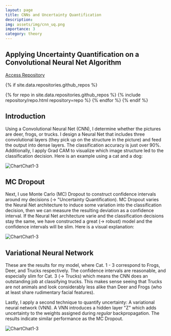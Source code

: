 ```yaml
---
layout: page
title: CNNs and Uncertainty Quantification
description: 
img: assets/img/cnn_uq.png 
importance: 3
category: theory
---
```


## Applying Uncertainty Quantification on a Convolutional Neural Net Algorithm 

[Access Repository](https://github.com/posmikdc/cnn)

{% if site.data.repositories.github_repos %}

{% for repo in site.data.repositories.github_repos %} {% include repository/repo.html repository=repo %} {% endfor %}
{% endif %}

## Introduction

Using a Convolutional Neural Net (CNN), I determine whether the pictures are deer, frogs, or trucks. I design a Neural Net that includes three convolutional layers (they pick up on the structure in the picture) and feed the output into dense layers. The classification accuracy is just over 90%. Additionally, I apply Grad CAM to visualize which image structure led to the classification decision. Here is an example using a cat and a dog:

![ChartChat1-3](https://miro.medium.com/max/1186/0*D4FATkIeWp61o9zo.jpg)

## MC Dropout 

Next, I use Monte Carlo (MC) Dropout to construct confidence intervals around my decisions (→ "Uncertainty Quantification). MC Dropout varies the Neural Net architecture to induce some variation into the classification decision, then we can measure the resulting deviation as a confidence interval. If the Neural Net architecture varie  and the classification decisions stay the same, we have constructed a great (→ robust) model and the confidence intervals will be slim. Here is a visual explanation:

![ChartChat1-3](https://docs.aws.amazon.com/prescriptive-guidance/latest/ml-quantifying-uncertainty/images/mc-dropout.png)

## Variational Neural Network

These are the results for my model, where Cat. 1 - 3 correspond to Frogs, Deer, and Trucks respectively. The confidence intervals are reasonable, and especially slim for Cat. 3 (→ Trucks) which means the CNN does an outstanding job at classifying trucks. This makes sense seeing that Trucks are not animals and look considerably less alike than Deer and Frogs (who at least share rudimentary facial features). 

Lastly, I apply a second technique to quantify uncertainty: A variational neural network (VNN). A VNN introduces a hidden layer "Z" which adds uncertainty to the weights assigned during _regular_ backpropagation. The results indicate similar performance as the MC Dropout. 

![ChartChat1-3](https://miro.medium.com/max/848/1*6uuK7GpIbfTb-0chqFwXXw.png)
